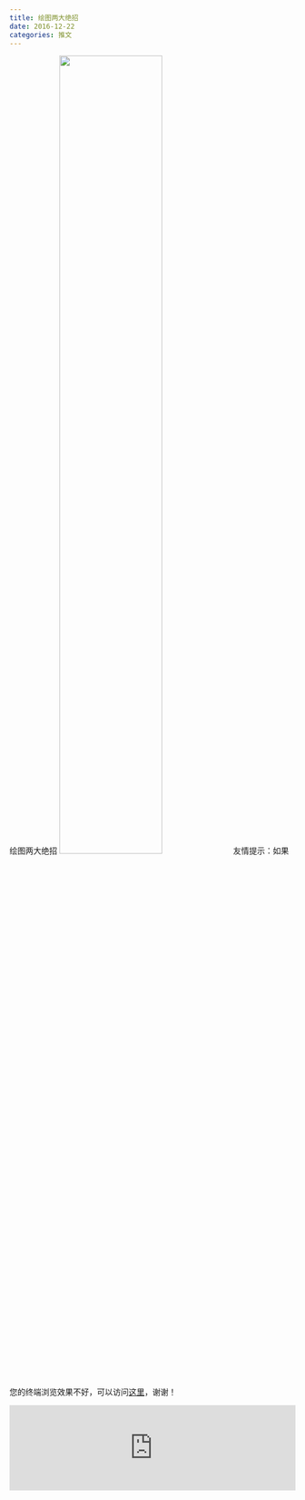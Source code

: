 ```yaml
---
title: 绘图两大绝招
date: 2016-12-22
categories: 推文
---
```

绘图两大绝招
<img src="http://mmbiz.qpic.cn/mmbiz_jpg/ACviaWTBFxhYkoaib6l7iapFvQyeib0N0ic6mYOfjKnAnqSGnx4YNFTdf2ak0AwYPvvHZbYkt1JCLsicwLlkWw12Pssg/0?wx_fmt.jpeg" style="width: 60%; height: auto;"/><!--more-->
友情提示：如果您的终端浏览效果不好，可以访问[这里](https://stata-club.github.io/stata_article/2016-12-22.html)，谢谢！
<iframe src="https://stata-club.github.io/stata_article/2016-12-22.html" id="iframepage" frameborder="0" scrolling="no" marginheight="0" marginwidth="0" width="100%" onLoad="iFrameHeight()"></iframe>
<script type="text/javascript" language="javascript">
function iFrameHeight() {
var ifm= document.getElementById("iframepage");
var subWeb = document.frames ? document.frames["iframepage"].document : ifm.contentDocument;   
if(ifm != null && subWeb != null) {
 ifm.height = subWeb.body.scrollHeight;
} 
} 
</script> 
